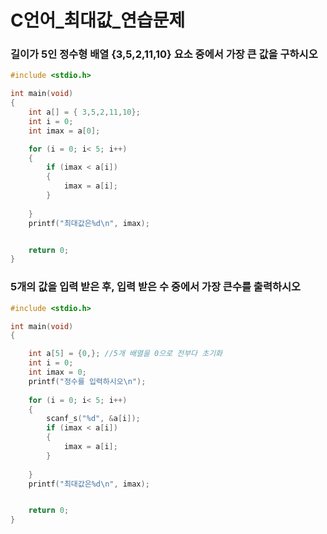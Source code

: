 # C언어_최대값_연습문제
### 길이가 5인 정수형 배열 {3,5,2,11,10} 요소 중에서 가장 큰 값을 구하시오

```c
#include <stdio.h>

int main(void)
{
	int a[] = { 3,5,2,11,10};
	int i = 0;
	int imax = a[0];

	for (i = 0; i< 5; i++)
	{
		if (imax < a[i])
		{
			imax = a[i];
		}
				
	}
	printf("최대값은%d\n", imax);


	return 0;
} 

```
### 5개의 값을 입력 받은 후, 입력 받은 수 중에서 가장 큰수를 출력하시오
```c
#include <stdio.h>

int main(void)
{

	int a[5] = {0,}; //5개 배열을 0으로 전부다 초기화
	int i = 0;
	int imax = 0;
	printf("정수를 입력하시오\n");
	
	for (i = 0; i< 5; i++)
	{
		scanf_s("%d", &a[i]);
		if (imax < a[i])
		{
			imax = a[i];
		}
				
	}
	printf("최대값은%d\n", imax);


	return 0;
} 
```
